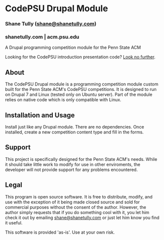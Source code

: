 # CodePSU Drupal Module
### Shane Tully (shane@shanetully.com)
### shanetully.com | acm.psu.edu

A Drupal programming competition module for the Penn State ACM

Looking for the CodePSU introduction presentation code? [Look no further](https://github.com/shanet/CodePSU-Intro).

## About

The CodePSU Drupal module is a programming competition module custom built for the Penn State ACM's CodePSU competitions. It is designed to run on Drupal 7
and Linux (tested only on Ubuntu server). Part of the module relies on native code which is only compatible with Linux.

## Installation and Usage

Install just like any Drupal module. There are no dependencies. Once installed, create a new competition content type and fill in the forms.

## Support

This project is specifically designed for the Penn State ACM's needs. While it should take little work to modify for use in other enviroments, the developer will
not provide support for any problems encountered.

## Legal

This program is open source software. It is free to distribute, modify, and use with the exception of it being made closed source and sold for commercial 
purposes without the consent of the author. However, the author simply requests that if you do something cool with it, you let him check it out by 
emailing shane@shanetully.com or just let him know you find it useful.

This software is provided 'as-is'. Use at your own risk.




